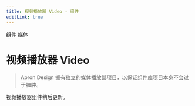 ```yaml
---
title: 视频播放器 Video - 组件
editLink: true
---
```


<ap-breadcrumb>
  <ap-breadcrumb-item>组件</ap-breadcrumb-item>
  <ap-breadcrumb-item>媒体</ap-breadcrumb-item>
</ap-breadcrumb>

# 视频播放器 Video
> Apron Design 拥有独立的媒体播放器项目，以保证组件库项目本身不会过于臃肿。

视频播放器组件稍后更新。
